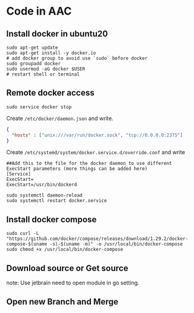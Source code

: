 # Code in AAC

## Install docker in ubuntu20

```shell script
sudo apt-get update
sudo apt-get install -y docker.io
# add docker group to avoid use `sudo` before docker
sudo groupadd docker
sudo usermod -aG docker $USER
# restart shell or terminal
```

## Remote docker access

```shell script
sudo service docker stop
```

Create `/etc/docker/daemon.json` and write.
```json
{
  "hosts" : ["unix:///var/run/docker.sock", "tcp://0.0.0.0:2375"]
}
```

Create `/etc/systemd/system/docker.service.d/override.conf` and write
```text
##Add this to the file for the docker daemon to use different ExecStart parameters (more things can be added here)
[Service]
ExecStart=
ExecStart=/usr/bin/dockerd
```

```shell script
sudo systemctl daemon-reload
sudo systemctl restart docker.service
```

## Install docker compose 

```shell script
sudo curl -L "https://github.com/docker/compose/releases/download/1.29.2/docker-compose-$(uname -s)-$(uname -m)" -o /usr/local/bin/docker-compose
sudo chmod +x /usr/local/bin/docker-compose
```

## Download source or Get source

note: Use jetbrain need to open module in go setting.

## Open new Branch and Merge

